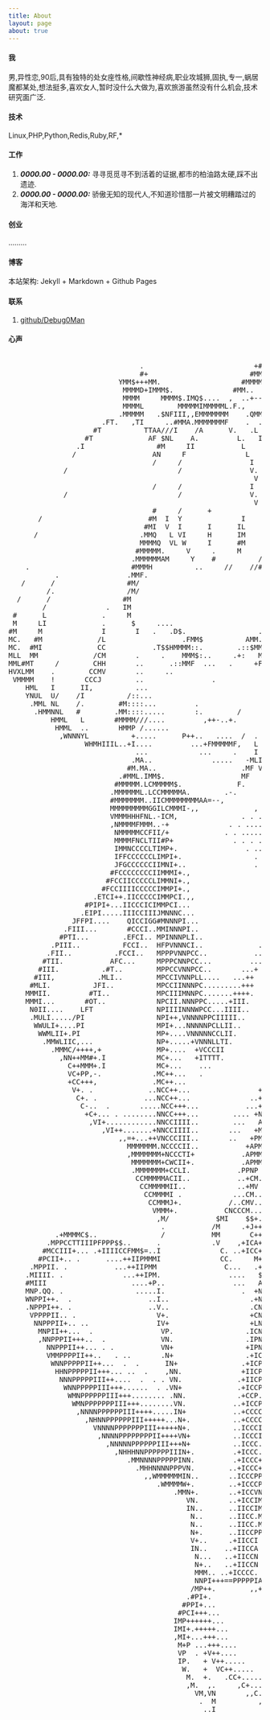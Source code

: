 ```yaml
---
title: About
layout: page
about: true
---
```


#### 我

男,异性恋,90后,具有独特的处女座性格,间歇性神经病,职业攻城狮,固执,专一,蜗居魔都某处,想法挺多,喜欢女人,暂时没什么大做为,喜欢旅游虽然没有什么机会,技术研究面广泛.

#### 技术

Linux,PHP,Python,Redis,Ruby,RF,\*

#### 工作

1. ***0000.00 - 0000.00:*** 寻寻觅觅寻不到活着的证据,都市的柏油路太硬,踩不出遗迹.
2. ***0000.00 - 0000.00:*** 骄傲无知的现代人,不知道珍惜那一片被文明糟踏过的海洋和天地.

#### 创业

.........

#### 博客

本站架构: Jekyll + Markdown + Github Pages

#### 联系

1. [github/Debug0Man][1]

#### 心声


<div id="avater" class="avater" style="margin-top: 20px;">
    <pre>
                                                            #L                  
                               .                          +#MM                  
                               #+                        #MMMM                  
                          YMM$+++MM.                   #MMMMMMM                 
                           MMMMD+IMMM$.              #MM..   .M.                
                           MMMM     MMMM$.IMQ$....  ,  ..+--    .-.             
                           MMMML        MMMMMIMMMMML.F.,     <             
                          .MMMMM   .$NFIII,,EMMMMMMM    .QMM$     .             
                      .FT.   ,TI     ..#MMA.MMMMMMMF    .  .CCC$..              
                    #T          TTAA///I    /A      V.   .L   IMA               
                  #T             AF $NL    A.         L.   I.    .              
                .I                 #M     II           L     A    .             
               /                  AN     F              L    F     L            
                                  /     /                I          L           
             /                          /                V.          I          
                                                          V          L    F     L            
                                  /     /                I          L           
             /                          /                V.          I          
                                                          V        
                                  #     /      +                    /   I       
       /                         #M  I  Y              I                Q       
                                #MI  V  I      I      IL                P       
      /                        .MMQ   L VI     H      IM               #        
                               MMMMQ  VL W     I      #M     I   /     F I      
                              #MMMMM.     V     .     M     #   #I    /   $     
                             .MMMMMMAM     Y    #          /M  #I    /P         
    .                        #MMMH          ..     //    //# #CM/   .#     I    
           .                .MMF.                             .?   LMD     I    
   /      /                 #M/                                 HHMMM           
         /.                 /M/                                 IMMMF           
  /      /                 #M                                    HHH        I   
        /              .   IM                                    HHH            
 #      L             .     M                                    HHML $     I   
 M     LI             .      $     ....                          ,MMI$M     I   
#M     M              I       I   .   .D$.                 .$$MMM MM#W          
MC.   #M             /L                  .FMM$          AMM.     .MMMM      I   
MC.  #MI             CC           .T$$HMMMM::.        .::$MMMMM. #HHH           
MLL  MM             /CM       .     .    MMM$:..     .+:   MMMMFHHMM            
MML#MT     /        CHH       ..      .::MMF  ...   .     +FFF. HHMM    /       
HVXLMM    .        CCMV       ..     ..                         .MMM   //   I   
 VMMMM    !       CCCJ        ..                .                HHH   I.       
    HML   I      II,          ...                               .MM    I        
    YNUL  U/    /I          /::...                             LMK     I    L   
     .MML NL    /.        #M::::...         .                  LMK     P    .   
      .HMMNNL   #        .MM::::.....       :.        /       .MML    /         
          HMML   L       #MMMM///....         ,++-..+.        #MML         J    
           HMML  ..       HMMP /......                       #MMFM   .     I    
            ,WNNNYL          +.....      P++..   ....  /  . #MMP PL..           
                  WHMHIIIL..+I....         ...+FMMMMMF,   L                /    
                              ...            ...     .    I               /     
                             .MA..              .....   -MLI   I          /     
                            #M.MA..                    .MF VQ   L       .I      
                          .#MML.IMM$.                  MF   ,TA  TL   C,        
                         #MMMMM.LCMMMMM$.             F.       ,,CCC..          
                        .MMMMMML.LCCMMMMMA.        .-.         .+ILL            
                        #MMMMMMM..IICMMMMMMMMAA=--,          ....+IPL           
                        MMMMMMMMMGGILCMMMI-,,             , H...++IIP.          
                        VMMMHHHFNL.-ICM,               . . ....++IIIIA          
                        ,NMMMMFMMM..-+              . . .......++IIIIP.         
                         NMMMMMCCFII/+             . . ..........++IIII         
                         MMMMFNCLTII#P+              . . . .......+IIII         
                         IMMNCCCCLTIMP+.                . .. .....+IIIP         
                         IFFCCCCCCLIMPI+.                 . ......++IIP.        
                         JFGCCCCCCIIMNI+..                . ........+IIP        
                        #FCCCCCCCCIIMMMI+.,                 . ......+IIP        
                       #FCCIICCCCCLIMMNI+.,                   . .....+IP.       
                      #FCCIIIICCCCCIMMPI+.,                    . ....+IPL       
                    .ETCI++.IICCCCCIMMPCI.,,                    . ....++P.      
                  #PIPI+...IICCCICIMMPCI...                       .....++C      
                 .EIPI.....IIICCIIIJMNNNC...                      .....  +      
               JFFPI....    QICCIGG#MNNNPI...                      ..     +     
             .FIII...       #CCCI..MMINNNPI..                                   
            #PTI...        .EFCI.. MPINNNPLI..              .              .    
          .PIII..          FCCI..  HFPVNNNCI..             ..                   
         .FII..          .FCCI..   MPPPVNNPCC..           ...              I    
        #TII.           AFC...     MPPPCNNPCC...         ...        .           
       #III.          .#T..        MPPCCVNNPCC..       ...+        V/           
      #III,          .MLI..        MPCCIVNNPLL....   ...++        .V            
     #MLI.          JFI..          MPCCIINNNPC.........+++        V             
    MMMII.         #TI..           MPCIIIMNNPC.......++++.       .V        /    
    MMMI...       #OT..            NPCII.NNNPPC.....+III.        Q              
     N0II....    LFT               NPIIIINNNWPCC...IIII..        P   .    /     
     .MULI...../PI                 NPI++,VNNNNPPCIIIII..        +P  ..   .      
      WWULI+....PI                 MPI+...NNNNNPCLLII..        .PP ...          
       WWMLII+.PI                  MP+....VNNNNNCCLII.        .+P....  ..       
        .MMWLIIC,...               NP+.....+VNNNLLTI.         .+P .. ...E       
          .MMMC/++++,+             MP+....  +VCCCII           +PP.. ...MPL      
            ,NN++MM#+.I            MC+...   +ITTTT.          .+N.....+.M+J      
              C++MMM+.I            MC+...    ...             +PN....++.MPCA     
              VC+PP,-.            .MC++...   .              .+V....++. MP C.    
              +CC+++,             .MC++...                  ++N..++CC. MN  T    
               V+. .             ..NCC++...                ++NP.+CCC.  MMP  L   
                C+. .           ...NCC++...              ..+AN.+CC+.   ,MP. I.  
                 C-..  .       .....NCC+++...           ...+AF+++++     WN+  A. 
                  +C+... . ........NNCC+++...        .... +NA.++...      MP+ .N<                                       
                   ,VI+............NNCCIIII..        ...   AM....        .MP  +N                                       
                      ,VI++.......+NNCCIIII..       ...   +MP..           WP+ +CM                                      
                          ,,=+...++VNCCCIII..       ..   +PM              .M+  +CA .                                   
                            MMMMMMM.NCCCCII..           +APM              .MC+  ++FA..                                 
                            ,MMMMMMM+NCCCTI+           .APMM              .WNP+   +TMMMN$$.                            
                             MMMMMMM+CWCII+.           .APMM            . ..MPCQ    +NMNNPPCCA.                        
                             .MMMMMMM+CCLI.           .PPNP              ...MNP+      WNNPPPCCC$.                      
                              CCMMMMMACII..           ..+CM.           . ...WMPQ.      ,NNPCCII+++$.                   
                               CCMMMMMII..            ..+MV          .  .....MM+.          ---+++++PP$                 
                                CCMMMMI .            ...CM..       .. . ...+.WM++.             ---++PNN.               
                                 CCMMMJ+.           /..CMV.. . . . . . ...++. WM+..                  --+N$             
                                  VMMM+.           CNCCCM...  . . . . ....++.  NM+.. .                   -N$.          
                                   ,M/           $MI    $$+... . . .....+++.    NM++.. .                    +N.        
                                    .           /M     .+J++..........++++.     .WM+++.. . .     .            N.       
           .+MMMMC$..               /           MM       C+++.......+++++.      .+WMMC++...  .   ..            N.      
         .MPPCCTTIIIPFPPP$$..      .            .V    ,+ICA++++...+++++.       .++.CPPC++++.   . ..+            N.     
        #MCCIII+... .+IIIICCFMM$=..I              C. ..+ICC++++++++..        ..++..CCCCC+++...    .++            M.    
       #PCII+.. .      ....++IIPMMMI              CC.     M++++....         . ...  IICCC+.....    .C++            A    
     .MPPII. .           ...++IIPMM                C...   .++..            . . .  .+ +++.......    CCC.           +.   
    .MIIII. .              ...++IPM.                ....   $.                .    +++ .......       CC.            A   
    #MIII                    ....+P..                ...   A                    .+    ......        +C.            +.  
    MNP.QQ. .                 .....I.                  .  +N                   . .       ..        .+..             .  
    WNPPI++.  .                  ..I..                   .+N                  .....               .....             N. 
    .NPPPI++. .                  ..V..                   .CN                 ........            ......             N$ 
     VPPPPII.. .                   V+.                   +CN                ...  +M+...        .......             .++ 
      NNPPPII+.. ..                IV+                   +LN                      MH+.....   .........             .+N 
       MNPII++...  .                VP.                 .ICN                       +++..............+.             .+W 
       ,NNPPPII+++..  .             VN.                 .IPN                          ...........+++.             .+NV 
         NNPPPII++... . .           VN+                 +IPN                              ....++++++              .INV 
         VMMPPPPII++..   . ..       .N+                 .+ICN                                  ..+Q+..           ..NN/ 
          WNNPPPPPII++...  .  .      IN+               .+ICP                                       NP..         ..NNN  
           HHNPPPPPII+++... ..  .    ,NN.              +IICP                                        .P..       ..INNV  
            NNNPPPPPIII++....  .  . . VN.             .+IICP                                         .P+.    ...INNV   
             WNNPPPPPIII+++......  . .VN+             .+ICCP.                                         ,P+.......INN,   
              WMNPPPPPPIII+++........ .NN.            .+CCP..                                          VP++..+IINN,    
               WMNPPPPPPPIII+++........VN.           ..+ICCP...                                         MPII+++NN.     
                ,NNNNPPPPPPIII++++.....IN+           ..+CCCC.....                                       WMPIIPNP,      
                  ,NHNNPPPPPPIII+++++...N+.          ..+CCCC....                                        .MMPPFF        
                    VNNNNPPPPPPPIII+++++N+.          ..ICCCI..                                         ..MMMF          
                     ,NNNNPPPPPPPPII++++VN+          ..ICCCI.                                          ..MP.           
                       ,NNNNNPPPPPPIII+++N+          ..ICCC..                                         ...              
                         ,NHHHNNPPPPPPIIIN+.         .+ICCC...                                       ...               
                            .MMNNNNPPPPPINN.         .+ICCC+....                                    ..+I               
                              .MHHNNNNPPPVN.        ..+ICCC++.......                               ..+P                
                                ,,WMMMMMMIN..       ..ICCCPPP+........                            ..+C.                
                                   .WMMMMW+.        ..+ICCCPPCC++.........                    .....+C.                 
                                       .MMN+.       ..+ICCVNPPCC+++.............          ......++CP,                  
                                          VN.       ..+ICCIMNPPPCCC++++......................+++ICP,                   
                                          IN..      ..IICCIMMMMPPPCC+++++..................+++ICCP                     
                                           N..      ..IICC.MMMMMMPPPCCIII++++++++.......++++ICCP.                      
                                           N..      ..IICC.MMMMMMMMMPPPPPPPCCCCCCIII++++ICCCCP.                        
                                           N+.      ..IICCPPPMMMMMMMMMMMMMMPPPCCCCCCCCCCCC''                           
                                           V+..     .+IICCI  ..MMMMMMMMMMMMNNNNNCCCCCC..                               
                                           IN..    ..+IICCA       ..WNMMMMMMMNNNP.                                     
                                            N...   ..+IICCN               ''''  
                                            N+..   ..+IICCN                     
                                            MMM.. ..+ICCCC.                     
                                            NNPI+++==PPPPPIA                    
                                           /MP++.        ,,+I.                  
                                          .#PI+.             +.                 
                                         #PPI+...             +.                
                                        #PCI+++...             +.               
                                       IMP++++++...                .            
                                       IMI+.+++++...                 .          
                                       ,MI+...+++...                            
                                        M+P ...+++....                    .     
                                        VP  . +V++....       .                  
                                        IP.   + V++.....      ..         +.    .                                       
                                         W.   +  VC++.....     ++.    .-   +.   
                                          M.  +.   .CC+.....    ++..    -.   +..  ,                                    
                                          ,M.  ,.     ,C+.....   VN+.     ...  ..   .                                  
                                            VM,VN       ,,C....   ,NN+..    ..   .   .                                 
                                             .  M          ,,CC    ,  ,VA.   +.   . ...                                
                                              ..I             ,V.   .    N.   +.   - ...                               
                                                                V.   .    V.   ..   -                                  
                                                                 ,.   .    +.  . +...-.                                
                                                                  ,.   .    +..-.  +.  .                               
                                                                   V. .-.     .  ,    -                                
                                                                    .N   <     -                                       
                                                                      .-      
    </pre>
</div>

<div class="clear"></div>

[1]:	https://github.com/Debug0Man
